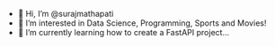 - 👋 Hi, I’m @surajmathapati
- 👀 I’m interested in Data Science, Programming, Sports and Movies!
- 🌱 I’m currently learning how to create a FastAPI project...
<!---
surajmathapati/surajmathapati is a ✨ special ✨ repository because its `README.md` (this file) appears on your GitHub profile.
You can click the Preview link to take a look at your changes.
--->
